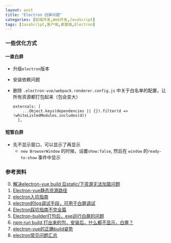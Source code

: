```yaml
---
layout: post
title: "Electron 白屏问题"
categories: [前端开发,Web开发,JavaScript]
tags: [JavaScript,客户端,桌面端,Electron]
---
```






### 一些优化方式

#### 一直白屏

- 升级`electron`版本

- 安装依赖问题

- 删除 `.electron-vue/webpack.renderer.config.js` 中关于白名单的配置，让所有资源都打包起来（包会变大）

  ```
  externals: [
      ...Object.keys(dependencies || {}).filter(d => !whiteListedModules.includes(d))
    ],
  ```

  

#### 短暂白屏 

- 先不显示窗口，可以显示了再显示
  - `new BrowserWindow` 的时候，设置`show:false`, 然后在 `window` 的`ready-to-show` 事件中显示 







### 参考资料

0. [解决electron-vue build 后static/下资源无法加载问题](https://blog.csdn.net/weixin_43103477/article/details/82259381)
1. [Electron-vue静态资源路径](https://simulatedgreg.gitbooks.io/electron-vue/content/cn/using-static-assets.html?q=)
2. [electron入坑指南](https://www.cnblogs.com/xueyoucd/p/8006610.html)
3. [electron的log调试手段，可用于白屏调试](https://newsn.net/say/electron-dev-logging.html)
4. [Electron踩坑指南不完全篇](https://www.jianshu.com/p/21c9b5e5d709)
5. [Electron-builder打包后，exe运行白屏的问题](https://www.imqianduan.com/electron/159.html)
6. [npm run build 打出来的包，安装后，什么都不显示，白屏？](https://github.com/SimulatedGREG/electron-vue/issues/430)
7. [electron-vue的正确build姿势](https://segmentfault.com/a/1190000013473230)
8. [electron常见问题汇总](https://blog.csdn.net/qq_35432904/article/details/88608707)